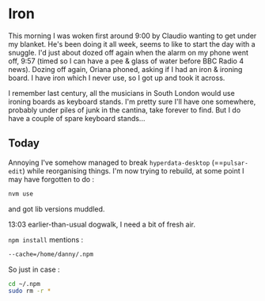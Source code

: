 # Iron

This morning I was woken first around 9:00 by Claudio wanting to get under my blanket. He's been doing it all week, seems to like to start the day with a snuggle. I'd just about dozed off again when the alarm on my phone went off, 9:57 (timed so I can have a pee & glass of water before BBC Radio 4 news). Dozing off again, Oriana phoned, asking if I had an iron & ironing board. I have iron which I never use, so I got up and took it across.

I remember last century, all the musicians in South London would use ironing boards as keyboard stands. I'm pretty sure I'll have one somewhere, probably under piles of junk in the cantina, take forever to find. But I do have a couple of spare keyboard stands...

## Today

Annoying I've somehow managed to break `hyperdata-desktop` (==`pulsar-edit`) while reorganising things. I'm now trying to rebuild, at some point I may have forgotten to do :

```sh
nvm use
```

and got lib versions muddled.

13:03 earlier-than-usual dogwalk, I need a bit of fresh air.

`npm install` mentions :

```sh
--cache=/home/danny/.npm
```

So just in case :

```sh
cd ~/.npm
sudo rm -r *
```
